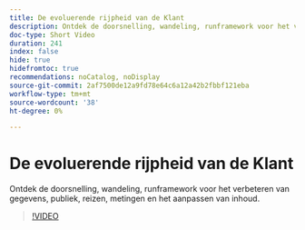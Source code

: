 ```yaml
---
title: De evoluerende rijpheid van de Klant
description: Ontdek de doorsnelling, wandeling, runframework voor het verbeteren van gegevens, publiek, reizen, metingen en het aanpassen van inhoud.
doc-type: Short Video
duration: 241
index: false
hide: true
hidefromtoc: true
recommendations: noCatalog, noDisplay
source-git-commit: 2af7500de12a9fd78e64c6a12a42b2fbbf121eba
workflow-type: tm+mt
source-wordcount: '38'
ht-degree: 0%

---
```



# De evoluerende rijpheid van de Klant

Ontdek de doorsnelling, wandeling, runframework voor het verbeteren van gegevens, publiek, reizen, metingen en het aanpassen van inhoud.

<!-- 85_S651_3442537_240_evolving-customer-experience-maturity -->
>[!VIDEO](https://video.tv.adobe.com/v/3458293/?learn=on&enablevpops=true)
